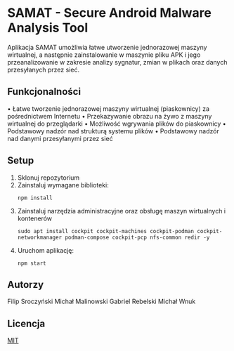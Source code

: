 
# SAMAT - Secure Android Malware Analysis Tool

Aplikacja SAMAT umożliwia łatwe utworzenie jednorazowej maszyny wirtualnej, a następnie zainstalowanie w maszynie pliku APK i jego przeanalizowanie w zakresie analizy sygnatur, zmian w plikach oraz danych przesyłanych przez sieć.

## Funkcjonalności

•	Łatwe tworzenie jednorazowej maszyny wirtualnej (piaskownicy) za pośrednictwem Internetu
•	Przekazywanie obrazu na żywo z maszyny wirtualnej do przeglądarki
•	Możliwość wgrywania plików do piaskownicy
•	Podstawowy nadzór nad strukturą systemu plików
•	Podstawowy nadzór nad danymi przesyłanymi przez sieć


## Setup

1. Sklonuj repozytorium
2. Zainstaluj wymagane biblioteki:
   ```
   npm install
   ```
3. Zainstaluj narzędzia administracyjne oraz obsługę maszyn wirtualnych i kontenerów
   ```
   sudo apt install cockpit cockpit-machines cockpit-podman cockpit-networkmanager podman-compose cockpit-pcp nfs-common redir -y
   ```
4. Uruchom aplikację:
    ```
    npm start
    ```

## Autorzy
Filip Sroczyński
Michał Malinowski
Gabriel Rebelski
Michał Wnuk

## Licencja

[MIT](https://choosealicense.com/licenses/mit/)
